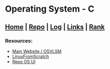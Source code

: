 # Operating System - C

## [Home](https://ana117.github.io/os212/) | [Repo](https://github.com/ana117/os212) | [Log](TXT/mylog.txt) | [Links](LINKS) | [Rank](TXT/myrank.txt)

### Resources:
* [Main Website / OSVLSM](https://os.vlsm.org/)
* [LinuxFromScratch](https://www.linuxfromscratch.org/lfs/view/stable/)
* [Repo OS UI](https://github.com/UI-FASILKOM-OS/SistemOperasi/)
